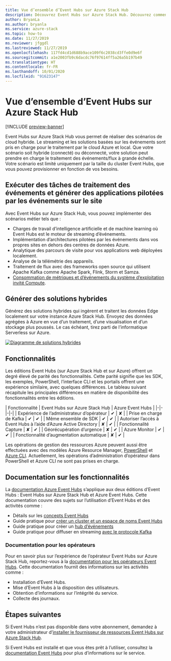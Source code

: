 ```yaml
---
title: Vue d’ensemble d’Event Hubs sur Azure Stack Hub
description: Découvrez Event Hubs sur Azure Stack Hub. Découvrez comment générer des solutions hybrides. Comparez les fonctionnalités d’Azure Event Hubs et d’Event Hubs sur Azure Stack Hub.
author: BryanLa
ms.author: bryanla
ms.service: azure-stack
ms.topic: how-to
ms.date: 11/27/2019
ms.reviewer: jfggdl
ms.lastreviewed: 11/27/2019
ms.openlocfilehash: 117fd4cd1d688b9ace109f6c2038cd3ffe0d9e6f
ms.sourcegitcommit: a1e2003fb9c6dacdc76f97614ff5a26a5b197b49
ms.translationtype: HT
ms.contentlocale: fr-FR
ms.lasthandoff: 10/01/2020
ms.locfileid: "91623147"
---
```

# <a name="overview-of-event-hubs-on-azure-stack-hub"></a>Vue d’ensemble d’Event Hubs sur Azure Stack Hub

[!INCLUDE [preview-banner](../includes/event-hubs-preview.md)]

Event Hubs sur Azure Stack Hub vous permet de réaliser des scénarios de cloud hybride. Le streaming et les solutions basées sur les événements sont pris en charge pour le traitement par le cloud Azure et local. Que votre scénario soit hybride (connecté) ou déconnecté, votre solution peut prendre en charge le traitement des événements/flux à grande échelle. Votre scénario est limité uniquement par la taille du cluster Event Hubs, que vous pouvez provisionner en fonction de vos besoins. 

## <a name="run-event-processing-tasks-and-build-event-driven-applications-on-site"></a>Exécuter des tâches de traitement des événements et générer des applications pilotées par les événements sur le site

Avec Event Hubs sur Azure Stack Hub, vous pouvez implémenter des scénarios métier tels que :

- Charges de travail d’intelligence artificielle et de machine learning où Event Hubs est le moteur de streaming d’événements.
- Implémentation d’architectures pilotées par les événements dans vos propres sites en dehors des centres de données Azure.
- Analytique des parcours de visite pour vos applications web déployées localement.
- Analyse de la télémétrie des appareils.
- Traitement de flux avec des frameworks open source qui utilisent Apache Kafka comme Apache Spark, Flink, Storm et Samza.
- [Consommation de métriques et d’événements du système d’exploitation invité Compute](azure-stack-metrics-monitor.md).

## <a name="build-hybrid-solutions"></a>Générer des solutions hybrides

Générez des solutions hybrides qui ingèrent et traitent les données Edge localement sur votre instance Azure Stack Hub. Envoyez des données agrégées à Azure en vue d’un traitement, d’une visualisation et d’un stockage plus poussés. Le cas échéant, tirez parti de l’informatique Serverless sur Azure.

[![Diagramme de solutions hybrides](media/event-hubs-overview/hybrid-architecture-ehoash.png)](media/event-hubs-overview/hybrid-architecture-ehoash.png#lightbox)

## <a name="features"></a>Fonctionnalités 

Les éditions Event Hubs (sur Azure Stack Hub et sur Azure) offrent un degré élevé de parité des fonctionnalités. Cette parité signifie que les SDK, les exemples, PowerShell, l’interface CLI et les portails offrent une expérience similaire, avec quelques différences. Le tableau suivant récapitule les principales différences en matière de disponibilité des fonctionnalités entre les éditions.  

| Fonctionnalité | Event Hubs sur Azure Stack Hub | Azure Event Hubs |
|-|-|-|-|
| Expérience de l’administrateur d’opérateur | ✔ | ✘ |
| Prise en charge de Kafka | ✔ | ✔ |
| Même ensemble de SDK | ✔ | ✔ |
| Autoriser l’accès à Event Hubs à l’aide d’Azure Active Directory | ✘ | ✔ |
| Fonctionnalité Capture | ✘ | ✔ |
| Géorécupération d’urgence | ✘ | ✔ |
| Azure Monitor | ✔ | ✔ |
| Fonctionnalité d’augmentation automatique | ✘ | ✔ |

Les opérations de gestion des ressources Azure peuvent aussi être effectuées avec des modèles Azure Resource Manager, [PowerShell](/powershell/module/azurerm.eventhub/) et [Azure CLI](/cli/azure/eventhubs/eventhub/). Actuellement, les opérations d’administration d’opérateur dans PowerShell et Azure CLI ne sont pas prises en charge.

## <a name="feature-documentation"></a>Documentation sur les fonctionnalités

La [documentation Azure Event Hubs](/azure/event-hubs/) s’applique aux deux éditions d’Event Hubs : Event Hubs sur Azure Stack Hub et Azure Event Hubs. Cette documentation couvre des sujets sur l’utilisation d’Event Hubs et des activités comme :

- Détails sur les [concepts Event Hubs](/azure/event-hubs/event-hubs-features)
- Guide pratique pour [créer un cluster et un espace de noms Event Hubs](event-hubs-quickstart-cluster-portal.md)
- Guide pratique pour créer un [hub d’événements](/azure/event-hubs/event-hubs-create#create-an-event-hub)
- Guide pratique pour diffuser en streaming [avec le protocole Kafka](/azure/event-hubs/event-hubs-quickstart-kafka-enabled-event-hubs)

### <a name="operator-documentation"></a>Documentation pour les opérateurs 
 
Pour en savoir plus sur l’expérience de l’opérateur Event Hubs sur Azure Stack Hub, reportez-vous à la [documentation pour les opérateurs Event Hubs](../operator/event-hubs-rp-overview.md). Cette documentation fournit des informations sur les activités comme :

- Installation d’Event Hubs.
- Mise d’Event Hubs à la disposition des utilisateurs.
- Obtention d’informations sur l’intégrité du service.
- Collecte des journaux.


## <a name="next-steps"></a>Étapes suivantes

Si Event Hubs n’est pas disponible dans votre abonnement, demandez à votre administrateur d’[installer le fournisseur de ressources Event Hubs sur Azure Stack Hub](../operator/event-hubs-rp-overview.md).

Si Event Hubs est installé et que vous êtes prêt à l’utiliser, consultez la [documentation Event Hubs](/azure/event-hubs/event-hubs-about) pour plus d’informations sur le service.

